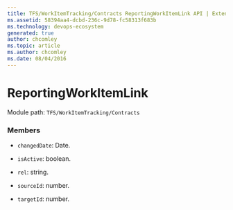 ```yaml
---
title: TFS/WorkItemTracking/Contracts ReportingWorkItemLink API | Extensions for Azure DevOps Services
ms.assetid: 58394aa4-dcbd-236c-9d78-fc58313f683b
ms.technology: devops-ecosystem
generated: true
author: chcomley
ms.topic: article
ms.author: chcomley
ms.date: 08/04/2016
---
```


# ReportingWorkItemLink

Module path: `TFS/WorkItemTracking/Contracts`

### Members

* `changedDate`: Date.

* `isActive`: boolean.

* `rel`: string.

* `sourceId`: number.

* `targetId`: number.
